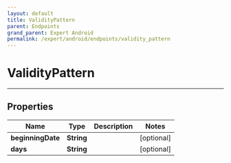 ```yaml
---
layout: default
title: ValidityPattern
parent: Endpoints
grand_parent: Expert Android
permalink: /expert/android/endpoints/validity_pattern
---
```


# ValidityPattern

---

## Properties

| Name | Type | Description | Notes
| ------------ | ------------- | ------------- | -------------
**beginningDate** | **String** |  |  [optional]
**days** | **String** |  |  [optional]



